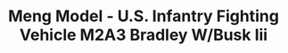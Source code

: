 ---
layout: product
title: "Meng Model - U.S. Infantry Fighting Vehicle M2A3 Bradley W/Busk Iii"
price: "TBA" 
desc: "N/A"
img_path: "/assets/img/MM0N/A004.jpg"
brand: "N/A"
available: false
special_offer: false
new: false
soon: false
cat: "010000"
subcat: "011000"
subsubcat: "0N/A"
sifra: "MMSS004"
---